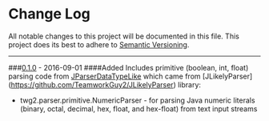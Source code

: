 # Change Log
All notable changes to this project will be documented in this file.
This project does its best to adhere to [Semantic Versioning](http://semver.org/).


--------
###[0.1.0](N/A) - 2016-09-01
####Added
Includes primitive (boolean, int, float) parsing code from [JParserDataTypeLike](https://github.com/TeamworkGuy2/JParserDataTypeLike) which came from [JLikelyParser] (https://github.com/TeamworkGuy2/JLikelyParser) library:
* twg2.parser.primitive.NumericParser - for parsing Java numeric literals (binary, octal, decimal, hex, float, and hex-float) from text input streams
